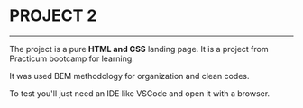 # PROJECT 2
------------

The project is a pure **HTML and CSS** landing page. It is a project from Practicum bootcamp for learning.

It was used BEM methodology for organization and clean codes.

To test you'll just need an IDE like VSCode and open it with a browser.
